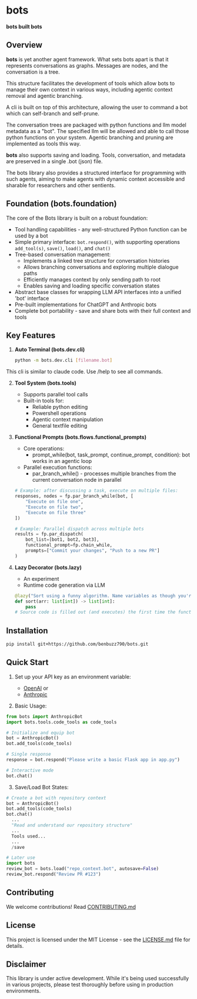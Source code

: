 # bots

**bots built bots**

## Overview

**bots** is yet another agent framework. What sets bots apart is that it represents conversations as graphs. Messages are nodes, and the conversation is a tree.

This structure facilitates the development of tools which allow bots to manage their own context in various ways, including agentic context removal and agentic branching.

A cli is built on top of this architecture, allowing the user to command a bot which can self-branch and self-prune.

The conversation trees are packaged with python functions and llm model metadata as a "bot". The specified llm will be allowed and able to call those python functions on your system. Agentic branching and pruning are implemented as tools this way. 

**bots** also supports saving and loading. Tools, conversation, and metadata are preserved in a single .bot (json) file.

The bots library also provides a structured interface for programming with such agents, aiming to make agents with dynamic context accessible and sharable for researchers and other sentients. 

## Foundation (bots.foundation)

The core of the Bots library is built on a robust foundation:

- Tool handling capabilities - any well-structured Python function can be used by a bot
- Simple primary interface: `bot.respond()`, with supporting operations `add_tool(s)`, `save()`, `load()`, and `chat()`
- Tree-based conversation management:
  - Implements a linked tree structure for conversation histories
  - Allows branching conversations and exploring multiple dialogue paths
  - Efficiently manages context by only sending path to root
  - Enables saving and loading specific conversation states
- Abstract base classes for wrapping LLM API interfaces into a unified 'bot' interface
- Pre-built implementations for ChatGPT and Anthropic bots
- Complete bot portability - save and share bots with their full context and tools

## Key Features

1. **Auto Terminal (bots.dev.cli)**
   ```bash
   python -m bots.dev.cli [filename.bot]
   ```
This cli is similar to claude code. Use /help to see all commands.

2. **Tool System (bots.tools)**
   - Supports parallel tool calls
   - Built-in tools for:
     - Reliable python editing
     - Powershell operations
     - Agentic context manipulation
     - General textfile editing

3. **Functional Prompts (bots.flows.functional_prompts)**
   - Core operations: 
      - prompt_while(bot, task_prompt, continue_prompt, condition): bot works in an agentic loop
   - Parallel execution functions:
     - par_branch_while() - processes multiple branches from the current conversation node in parallel

   ```python
   # Example: after discussing a task, execute on multiple files:
   responses, nodes = fp.par_branch_while(bot, [
       "Execute on file one",
       "Execute on file two",
       "Execute on file three"
   ])

   # Example: Parallel dispatch across multiple bots
   results = fp.par_dispatch(
       bot_list=[bot1, bot2, bot3],
       functional_prompt=fp.chain_while,
       prompts=["Commit your changes", "Push to a new PR"]
   )
   ```

4. **Lazy Decorator (bots.lazy)**
   - An experiment
   - Runtime code generation via LLM
   ```python
   @lazy("Sort using a funny algorithm. Name variables as though you're a clown.")
   def sort(arr: list[int]) -> list[int]:
       pass
   # Source code is filled out (and executes) the first time the function is called.
   ```

## Installation

```bash
pip install git+https://github.com/benbuzz790/bots.git
```

## Quick Start

1. Set up your API key as an environment variable:
   - [OpenAI](https://platform.openai.com/docs/quickstart) or
   - [Anthropic](https://docs.anthropic.com/en/docs/initial-setup#set-your-api-key)

2. Basic Usage:
```python
from bots import AnthropicBot
import bots.tools.code_tools as code_tools

# Initialize and equip bot
bot = AnthropicBot()
bot.add_tools(code_tools)

# Single response
response = bot.respond("Please write a basic Flask app in app.py")

# Interactive mode
bot.chat()
```

3. Save/Load Bot States:
```python
# Create a bot with repository context
bot = AnthropicBot()
bot.add_tools(code_tools)
bot.chat()
  ...
  "Read and understand our repository structure"
  ...
  Tools used...
  ...
  /save

# Later use
import bots
review_bot = bots.load("repo_context.bot", autosave=False)
review_bot.respond("Review PR #123")
```

## Contributing

We welcome contributions! Read [CONTRIBUTING.md](CONTRIBUTING.md)

## License

This project is licensed under the MIT License - see the [LICENSE.md](LICENSE.md) file for details.

## Disclaimer

This library is under active development. While it's being used successfully in various projects, please test thoroughly before using in production environments.

